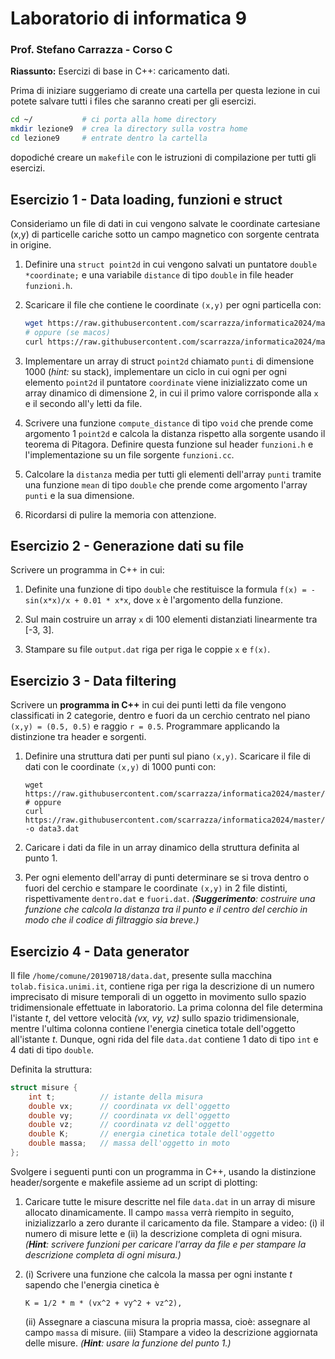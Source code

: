 # Laboratorio di informatica 9
### Prof. Stefano Carrazza - Corso C

**Riassunto:** Esercizi di base in C++: caricamento dati.

Prima di iniziare suggeriamo di create una cartella per questa lezione in cui potete salvare tutti i files che saranno creati per gli esercizi.
```bash
cd ~/           # ci porta alla home directory
mkdir lezione9  # crea la directory sulla vostra home
cd lezione9     # entrate dentro la cartella
```
dopodiché creare un `makefile` con le istruzioni di compilazione per tutti gli esercizi.

## Esercizio 1 - Data loading, funzioni e struct

Consideriamo un file di dati in cui vengono salvate le coordinate cartesiane (x,y) di particelle cariche sotto un campo magnetico con sorgente centrata in origine.

1. Definire una `struct point2d` in cui vengono salvati un puntatore `double *coordinate;` e una variabile `distance` di tipo `double` in file header `funzioni.h`.

2. Scaricare il file che contiene le coordinate `(x,y)` per ogni particella con:
    ```bash
    wget https://raw.githubusercontent.com/scarrazza/informatica2024/master/Lezione_9/data1.dat
    # oppure (se macos)
    curl https://raw.githubusercontent.com/scarrazza/informatica2024/master/Lezione_9/data1.dat -o data1.dat
    ```

3. Implementare un array di struct `point2d` chiamato `punti` di dimensione 1000 (*hint:* su stack), implementare un ciclo in cui ogni per ogni elemento `point2d` il puntatore `coordinate` viene inizializzato come un array dinamico di dimensione 2, in cui il primo valore corrisponde alla `x` e il secondo all'`y` letti da file.

4. Scrivere una funzione `compute_distance` di tipo `void` che prende come argomento 1 `point2d` e calcola la distanza rispetto alla sorgente usando il teorema di Pitagora. Definire questa funzione sul header `funzioni.h` e l'implementazione su un file sorgente `funzioni.cc`.

5. Calcolare la `distanza` media per tutti gli elementi dell'array `punti` tramite una funzione `mean` di tipo `double` che prende come argomento l'array `punti` e la sua dimensione.

6. Ricordarsi di pulire la memoria con attenzione.

## Esercizio 2 - Generazione dati su file

Scrivere un programma in C++ in cui:

1. Definite una funzione di tipo `double` che restituisce la formula `f(x) = -sin(x*x)/x + 0.01 * x*x`, dove `x` è l'argomento della funzione.

2. Sul main costruire un array `x` di 100 elementi distanziati linearmente tra [-3, 3].

3. Stampare su file `output.dat` riga per riga le coppie `x` e `f(x)`.


## Esercizio 3 - Data filtering

Scrivere un **programma in C++** in cui dei punti letti da file vengono classificati in 2 categorie, dentro e fuori da un cerchio centrato nel piano `(x,y) = (0.5, 0.5)` e raggio `r = 0.5`. Programmare applicando la distinzione tra header e sorgenti.

1. Definire una struttura dati per punti sul piano `(x,y)`. Scaricare il file di dati con le coordinate `(x,y)` di 1000 punti con:
    ```
    wget https://raw.githubusercontent.com/scarrazza/informatica2024/master/Lezione_9/data3.dat
    # oppure
    curl https://raw.githubusercontent.com/scarrazza/informatica2024/master/Lezione_9/data3.dat -o data3.dat
    ```

2. Caricare i dati da file in un array dinamico della struttura definita al punto 1.

3. Per ogni elemento dell'array di punti determinare se si trova dentro o fuori del cerchio e stampare le coordinate `(x,y)` in 2 file distinti, rispettivamente `dentro.dat` e `fuori.dat`. *(**Suggerimento**: costruire una funzione che calcola la distanza tra il punto e il centro del cerchio in modo che il codice di filtraggio sia breve.)*

## Esercizio 4 - Data generator

Il file `/home/comune/20190718/data.dat`, presente sulla macchina `tolab.fisica.unimi.it`, contiene riga per riga la descrizione di un numero imprecisato di misure temporali di un oggetto in movimento sullo spazio tridimensionale effettuate in laboratorio. La prima colonna del file determina l'istante *t*, del vettore velocità *(vx, vy, vz)* sullo spazio tridimensionale, mentre l'ultima colonna contiene l'energia cinetica totale dell'oggetto all'istante *t*. Dunque, ogni rida del file `data.dat` contiene 1 dato di tipo `int` e 4 dati di tipo `double`.

Definita la struttura:
```c++
struct misure {
    int t;          // istante della misura
    double vx;      // coordinata vx dell'oggetto
    double vy;      // coordinata vx dell'oggetto
    double vz;      // coordinata vz dell'oggetto
    double K;       // energia cinetica totale dell'oggetto
    double massa;   // massa dell'oggetto in moto
};
```

Svolgere i seguenti punti con un programma in C++, usando la distinzione header/sorgente e makefile assieme ad un script di plotting:

1. Caricare tutte le misure descritte nel file `data.dat` in un array di misure allocato dinamicamente. Il
campo `massa` verrà riempito in seguito, inizializzarlo a zero durante il caricamento da file. Stampare
a video: (i) il numero di misure lette e (ii) la descrizione completa di ogni misura. *(**Hint**: scrivere funzioni per caricare l'array da file e per stampare la descrizione completa di ogni misura.)*

2. (i) Scrivere una funzione che calcola la massa per ogni instante *t* sapendo che l'energia cinetica è
    ```
    K = 1/2 * m * (vx^2 + vy^2 + vz^2),
    ```
    (ii) Assegnare a ciascuna misura la propria massa, cioè: assegnare al campo `massa` di misure.
    (iii) Stampare a video la descrizione aggiornata delle misure. *(**Hint**: usare la funzione del punto 1.)*
